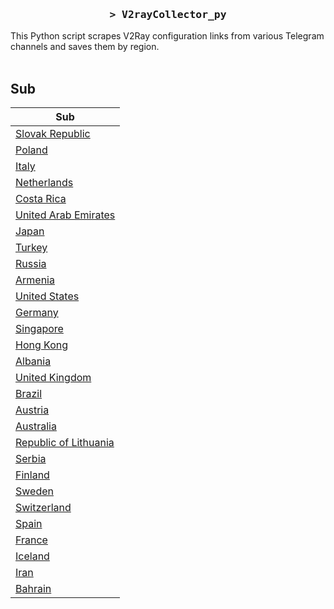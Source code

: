<h3 align="center">
    <samp>&gt; V2rayCollector_py</samp>
</h3>

This Python script scrapes V2Ray configuration links from various Telegram channels and saves them by region.
<br>
<br>
## Sub
| Sub |
|-----|
| [Slovak Republic](https://raw.githubusercontent.com/freetomaid/Vxray-country/main/sub/Slovak%20Republic/config.txt) |
| [Poland](https://raw.githubusercontent.com/freetomaid/Vxray-country/main/sub/Poland/config.txt) |
| [Italy](https://raw.githubusercontent.com/freetomaid/Vxray-country/main/sub/Italy/config.txt) |
| [Netherlands](https://raw.githubusercontent.com/freetomaid/Vxray-country/main/sub/Netherlands/config.txt) |
| [Costa Rica](https://raw.githubusercontent.com/freetomaid/Vxray-country/main/sub/Costa%20Rica/config.txt) |
| [United Arab Emirates](https://raw.githubusercontent.com/freetomaid/Vxray-country/main/sub/United%20Arab%20Emirates/config.txt) |
| [Japan](https://raw.githubusercontent.com/freetomaid/Vxray-country/main/sub/Japan/config.txt) |
| [Turkey](https://raw.githubusercontent.com/freetomaid/Vxray-country/main/sub/Turkey/config.txt) |
| [Russia](https://raw.githubusercontent.com/freetomaid/Vxray-country/main/sub/Russia/config.txt) |
| [Armenia](https://raw.githubusercontent.com/freetomaid/Vxray-country/main/sub/Armenia/config.txt) |
| [United States](https://raw.githubusercontent.com/freetomaid/Vxray-country/main/sub/United%20States/config.txt) |
| [Germany](https://raw.githubusercontent.com/freetomaid/Vxray-country/main/sub/Germany/config.txt) |
| [Singapore](https://raw.githubusercontent.com/freetomaid/Vxray-country/main/sub/Singapore/config.txt) |
| [Hong Kong](https://raw.githubusercontent.com/freetomaid/Vxray-country/main/sub/Hong%20Kong/config.txt) |
| [Albania](https://raw.githubusercontent.com/freetomaid/Vxray-country/main/sub/Albania/config.txt) |
| [United Kingdom](https://raw.githubusercontent.com/freetomaid/Vxray-country/main/sub/United%20Kingdom/config.txt) |
| [Brazil](https://raw.githubusercontent.com/freetomaid/Vxray-country/main/sub/Brazil/config.txt) |
| [Austria](https://raw.githubusercontent.com/freetomaid/Vxray-country/main/sub/Austria/config.txt) |
| [Australia](https://raw.githubusercontent.com/freetomaid/Vxray-country/main/sub/Australia/config.txt) |
| [Republic of Lithuania](https://raw.githubusercontent.com/freetomaid/Vxray-country/main/sub/Republic%20of%20Lithuania/config.txt) |
| [Serbia](https://raw.githubusercontent.com/freetomaid/Vxray-country/main/sub/Serbia/config.txt) |
| [Finland](https://raw.githubusercontent.com/freetomaid/Vxray-country/main/sub/Finland/config.txt) |
| [Sweden](https://raw.githubusercontent.com/freetomaid/Vxray-country/main/sub/Sweden/config.txt) |
| [Switzerland](https://raw.githubusercontent.com/freetomaid/Vxray-country/main/sub/Switzerland/config.txt) |
| [Spain](https://raw.githubusercontent.com/freetomaid/Vxray-country/main/sub/Spain/config.txt) |
| [France](https://raw.githubusercontent.com/freetomaid/Vxray-country/main/sub/France/config.txt) |
| [Iceland](https://raw.githubusercontent.com/freetomaid/Vxray-country/main/sub/Iceland/config.txt) |
| [Iran](https://raw.githubusercontent.com/freetomaid/Vxray-country/main/sub/Iran/config.txt) |
| [Bahrain](https://raw.githubusercontent.com/freetomaid/Vxray-country/main/sub/Bahrain/config.txt) |




















































































































































































































































































































































































































































































































































































































































































































































































































































































































































































































































































































































































































































































































































































































































































































































































































































































































































































































































































































































































































































































































































































































































































































































































































































































































































































































































































































































































































































































































































































































































































































































































































































































































































































































































































































































































































































































































































































































































































































































































































































































































































































































































































































